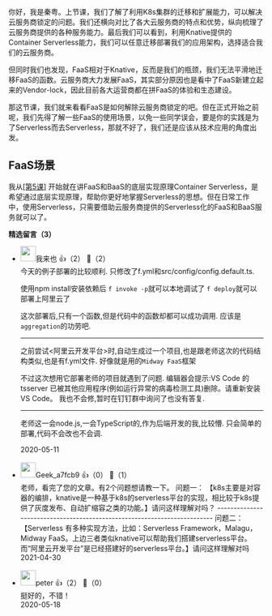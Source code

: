 你好，我是秦粤。上节课，我们了解了利用K8s集群的迁移和扩展能力，可以解决云服务商锁定的问题。我们还横向对比了各大云服务商的特点和优势，纵向梳理了云服务商提供的各种服务能力。最后我们可以看到，利用Knative提供的Container Serverless能力，我们可以任意迁移部署我们的应用架构，选择适合我们的云服务商。

但同时我们也发现，FaaS相对于Knative，反而是我们的瓶颈，我们无法平滑地迁移FaaS的函数。云服务商大力发展FaaS，其实部分原因也是看中了FaaS新建立起来的Vendor-lock，因此目前各大运营商都在拼FaaS的体验和生态建设。

那这节课，我们就来看看FaaS是如何解除云服务商锁定的吧。但在正式开始之前呢，我们先得了解一些FaaS的使用场景，以免一些同学误会，要是你的实践是为了Serverless而去Serverless，那就不好了，我们还是应该从技术应用的角度出发。

## FaaS场景

我从[\[第5课\]](https://time.geekbang.org/column/article/229905) 开始就在讲FaaS和BaaS的底层实现原理Container Serverless，是希望通过底层实现原理，帮助你更好地掌握Serverless的思想。但在日常工作中，使用Serverless，只需要借助云服务商提供的Serverless化的FaaS和BaaS服务就可以了。
<div><strong>精选留言（3）</strong></div><ul>
<li><img src="https://static001.geekbang.org/account/avatar/00/12/64/05/6989dce6.jpg" width="30px"><span>我来也</span> 👍（2） 💬（2）<div>今天的例子部署的比较顺利.
只修改了f.yml和src&#47;config&#47;config.default.ts.

使用npm install安装依赖后
`f invoke -p`就可以本地调试了
`f deploy`就可以部署上阿里云了

这次部署后,只有一个函数,但是代码中的函数却都可以成功调用.
应该是`aggregation`的功劳吧.

-------
之前尝试&lt;阿里云开发平台&gt;时,自动生成过一个项目,也是跟老师这次的代码结构类似,也是有f.yml文件.
好像就是用的`Midway FaaS`框架

不过这次想用它部署老师的项目就遇到了问题.
编辑器会提示:VS Code 的 tsserver 已被其他应用程序(例如运行异常的病毒检测工具)删除。请重新安装 VS Code。
我也不会修,暂时在钉钉群中询问了也没有答复.

------
老师这一会node.js,一会TypeScript的,作为后端开发的我,比较懵.
只会简单的部署,代码不会改也不会调.
</div>2020-05-11</li><br/><li><img src="https://thirdwx.qlogo.cn/mmopen/vi_32/PiajxSqBRaEJnj0bL0YdiawRe9rauOCiczLlPuM9JdmJhFzGNMq4ILic4FGOzGfibZHLcfiblYMPA8AevjVpETYlTTHg/132" width="30px"><span>Geek_a7fcb9</span> 👍（0） 💬（1）<div>老师，看完了您的文章。有2个问题想请教一下。
问题一：
【k8s主要是对容器的编排，knative是一种基于k8s的serverless平台的实现，相比较于k8s提供了灰度发布、自动扩缩容之类的功能。】请问这样理解对吗？
-------------------------------------------------------------------------
问题二：
【Serverless 有多种实现方法，比如：Serverless Framework，Malagu，Midway FaaS。上边三者类似knative可以帮助我们搭建serverless平台。而“阿里云开发平台”是已经搭建好的serverless平台。】请问这样理解对吗</div>2021-04-30</li><br/><li><img src="https://static001.geekbang.org/account/avatar/00/0f/f4/17/0bb45a21.jpg" width="30px"><span>peter</span> 👍（2） 💬（0）<div>挺好的，不错！</div>2020-05-18</li><br/>
</ul>